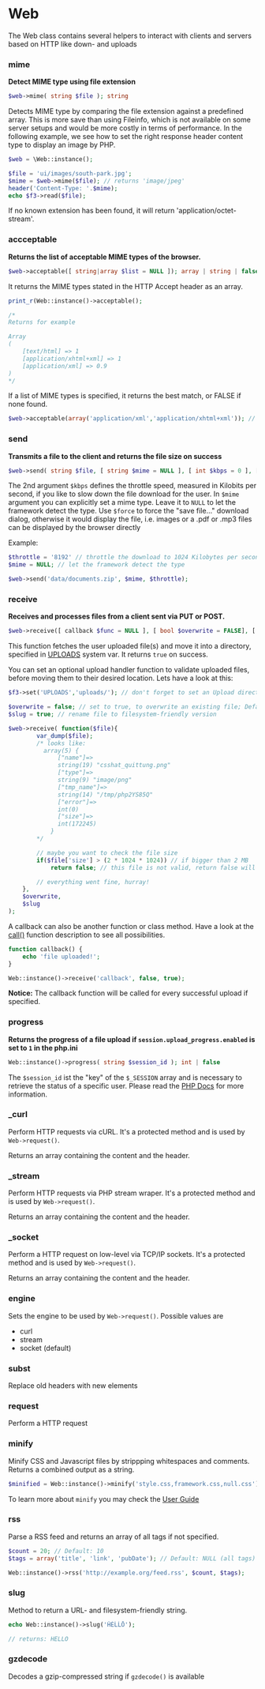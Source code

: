 # Web
The Web class contains several helpers to interact with clients and servers based on HTTP like down- and uploads

### mime

**Detect MIME type using file extension**

``` php
$web->mime( string $file ); string
```

Detects MIME type by comparing the file extension against a predefined array. This is more save than using Fileinfo, which is not available on some server setups and would be more costly in terms of performance. 
In the following example, we see how to set the right response header content type to display an image by PHP.

```php
$web = \Web::instance();

$file = 'ui/images/south-park.jpg';
$mime = $web->mime($file); // returns 'image/jpeg'
header('Content-Type: '.$mime);
echo $f3->read($file);
```

If no known extension has been found, it will return 'application/octet-stream'.

### accceptable

**Returns the list of acceptable MIME types of the browser.**

``` php
$web->acceptable([ string|array $list = NULL ]); array | string | false
```

It returns the MIME types stated in the HTTP Accept header as an array.

```php
print_r(Web::instance()->acceptable();

/* 
Returns for example

Array
(
    [text/html] => 1
    [application/xhtml+xml] => 1
    [application/xml] => 0.9
)
*/
```

If a list of MIME types is specified, it returns the best match, or FALSE if none found.

``` php
$web->acceptable(array('application/xml','application/xhtml+xml')); // returns application/xhtml+xml
```



### send

**Transmits a file to the client and returns the file size on success**

``` php
$web->send( string $file, [ string $mime = NULL ], [ int $kbps = 0 ], [ bool $force = TRUE ]); int | false
```

The 2nd argument `$kbps` defines the throttle speed, measured in Kilobits per second, if you like to slow down the file download for the user.
In `$mime` argument you can explicitly set a mime type. Leave it to `NULL` to let the framework detect the type.
Use `$force` to force the "save file..." download dialog, otherwise it would display the file, i.e. images or a .pdf or .mp3 files can be displayed by the browser directly

Example:

```php
$throttle = '8192' // throttle the download to 1024 Kilobytes per second
$mime = NULL; // let the framework detect the type

$web->send('data/documents.zip', $mime, $throttle);
```



### receive

**Receives and processes files from a client sent via PUT or POST.**

``` php
$web->receive([ callback $func = NULL ], [ bool $overwrite = FALSE], [ bool $slug = TRUE ]); int | false
```

This function fetches the user uploaded file(s) and move it into a directory, specified in [UPLOADS](quick-reference#uploads) system var. It returns `true` on success.

You can set an optional upload handler function to validate uploaded files, before moving them to their desired location. Lets have a look at this:

``` php
$f3->set('UPLOADS','uploads/'); // don't forget to set an Upload directory, and make it writable!

$overwrite = false; // set to true, to overwrite an existing file; Default: false
$slug = true; // rename file to filesystem-friendly version

$web->receive( function($file){
        var_dump($file);
        /* looks like:
          array(5) {
              ["name"]=>
              string(19) "csshat_quittung.png"
              ["type"]=>
              string(9) "image/png"
              ["tmp_name"]=>
              string(14) "/tmp/php2YS85Q"
              ["error"]=>
              int(0)
              ["size"]=>
              int(172245)
            }
        */

        // maybe you want to check the file size
        if($file['size'] > (2 * 1024 * 1024)) // if bigger than 2 MB
            return false; // this file is not valid, return false will not move it

        // everything went fine, hurray!
    },
    $overwrite,
    $slug
);
```

A callback can also be another function or class method. Have a look at the [call()](base#call) function description to see all possibilities.

```php
function callback() {
    echo 'file uploaded!';
}

Web::instance()->receive('callback', false, true);
```

<div class="alert alert-info">
    <b>Notice:</b> The callback function will be called for every successful upload if specified.
</div>



### progress

**Returns the progress of a file upload if `session.upload_progress.enabled` is set to `1` in the php.ini**

```php
Web::instance()->progress( string $session_id ); int | false
```

The `$session_id` ist the "key" of the `$_SESSION` array and is necessary to retrieve the status of a specific user. Please read the [PHP Docs](http://php.net/manual/session.upload-progress.php) for more information.



### _curl
Perform HTTP requests via cURL. It's a protected method and is used by `Web->request()`.

Returns an array containing the content and the header.

### _stream
Perform HTTP requests via PHP stream wraper. It's a protected method and is used by `Web->request()`.

Returns an array containing the content and the header.

### _socket
Perform a HTTP request on low-level via TCP/IP sockets. It's a protected method and is used by `Web->request()`.

Returns an array containing the content and the header.

### engine
Sets the engine to be used by `Web->request()`. Possible values are

* curl
* stream
* socket (default)

### subst
Replace old headers with new elements

### request
Perform a HTTP request

### minify
Minify CSS and Javascript files by strippping whitespaces and comments. Returns a combined output as a string.

```php
$minified = Web::instance()->minify('style.css,framework.css,null.css'); 
```

To learn more about `minify` you may check the [User Guide](http://fatfreeframework.com/optimization#keeping-javascript-and-css-on-a-healthy-diet)

### rss
Parse a RSS feed and returns an array of all tags if not specified.

```php
$count = 20; // Default: 10
$tags = array('title', 'link', 'pubDate'); // Default: NULL (all tags)

Web::instance()->rss('http://example.org/feed.rss', $count, $tags);
```

### slug
Method to return a URL- and filesystem-friendly string. 

```php
echo Web::instance()->slug('ĤÈĹĹŌ');

// returns: HELLO
```

### gzdecode
Decodes a gzip-compressed string if `gzdecode()` is available
